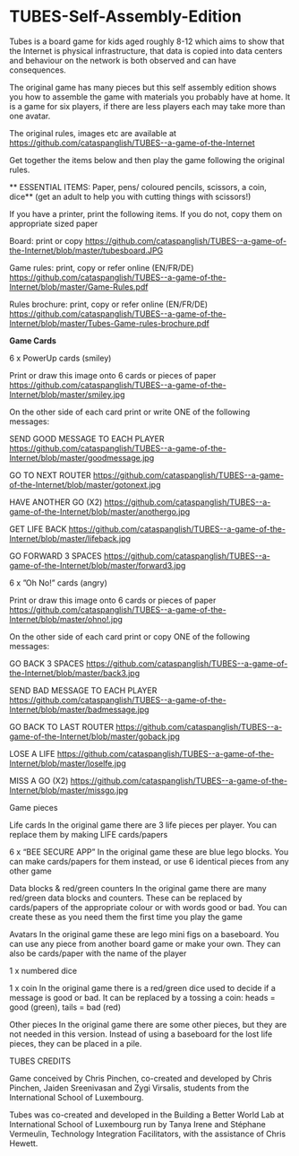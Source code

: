 # TUBES-Self-Assembly-Edition


Tubes is a board game for kids aged roughly 8-12 which aims to show that the Internet is physical infrastructure, that data is copied into data centers and behaviour on the network is both observed and can have consequences.

The original game has many pieces but this self assembly edition shows you how to assemble the game with materials you probably have at home. It is a game for six players, if there are less players each may take more than one avatar.

The original rules, images etc are available at 
https://github.com/cataspanglish/TUBES--a-game-of-the-Internet

Get together the items below and then play the game following the original rules.


** ESSENTIAL ITEMS: Paper, pens/ coloured pencils, scissors, a coin, dice**
(get an adult to help you with cutting things with scissors!)

If you have a printer, print the following items. If you do not, copy them on appropriate sized paper

Board: print or copy
https://github.com/cataspanglish/TUBES--a-game-of-the-Internet/blob/master/tubesboard.JPG

Game rules: print, copy or refer online (EN/FR/DE)
https://github.com/cataspanglish/TUBES--a-game-of-the-Internet/blob/master/Game-Rules.pdf

Rules brochure: print, copy or refer online (EN/FR/DE)
https://github.com/cataspanglish/TUBES--a-game-of-the-Internet/blob/master/Tubes-Game-rules-brochure.pdf


**Game Cards**

6 x PowerUp cards (smiley)

Print or draw this image onto 6 cards or pieces of paper
https://github.com/cataspanglish/TUBES--a-game-of-the-Internet/blob/master/smiley.jpg

On the other side of each card print or write ONE of the following messages:

SEND GOOD MESSAGE TO EACH PLAYER
https://github.com/cataspanglish/TUBES--a-game-of-the-Internet/blob/master/goodmessage.jpg

GO TO NEXT ROUTER
https://github.com/cataspanglish/TUBES--a-game-of-the-Internet/blob/master/gotonext.jpg

HAVE ANOTHER GO (X2)
https://github.com/cataspanglish/TUBES--a-game-of-the-Internet/blob/master/anothergo.jpg

GET LIFE BACK
https://github.com/cataspanglish/TUBES--a-game-of-the-Internet/blob/master/lifeback.jpg

GO FORWARD 3 SPACES 
https://github.com/cataspanglish/TUBES--a-game-of-the-Internet/blob/master/forward3.jpg


6 x ”Oh No!” cards (angry)

Print or draw this image onto 6 cards or pieces of paper
https://github.com/cataspanglish/TUBES--a-game-of-the-Internet/blob/master/ohno!.jpg

On the other side of each card print or copy ONE of the following messages:

GO BACK 3 SPACES
https://github.com/cataspanglish/TUBES--a-game-of-the-Internet/blob/master/back3.jpg

SEND BAD MESSAGE TO EACH PLAYER
https://github.com/cataspanglish/TUBES--a-game-of-the-Internet/blob/master/badmessage.jpg

GO BACK TO LAST ROUTER
https://github.com/cataspanglish/TUBES--a-game-of-the-Internet/blob/master/goback.jpg

LOSE A LIFE
https://github.com/cataspanglish/TUBES--a-game-of-the-Internet/blob/master/loselfe.jpg

MISS A GO (X2)
https://github.com/cataspanglish/TUBES--a-game-of-the-Internet/blob/master/missgo.jpg



Game pieces

Life cards
In the original game there are 3 life pieces per player. You can replace them by making LIFE cards/papers

6 x “BEE SECURE APP”
In the original game these are blue lego blocks. You can make cards/papers for them instead, or use 6 identical pieces from any other game

Data blocks & red/green counters
In the original game there are many red/green data blocks and counters. These can be replaced by cards/papers of the appropriate colour or with words good or bad. You can create these as you need them the first time you play the game



Avatars
In the original game these are lego mini figs on a baseboard. You can use any piece from another board game or make your own. They can also be cards/paper with the name of the player

1 x numbered dice

1 x coin
In the original game there is a red/green dice used to decide if a message is good or bad. It can be replaced by a tossing a coin: heads = good (green), tails = bad (red)

Other pieces
In the original game there are some other pieces, but they are not needed in this version. Instead of using a baseboard for the lost life pieces, they can be placed in a pile.


TUBES CREDITS

Game conceived by Chris Pinchen, co-created and developed by Chris Pinchen, Jaiden Sreenivasan and Zygi Virsalis, students from the International School of Luxembourg.

Tubes was co-created and developed in the Building a Better World Lab at International School of Luxembourg run by Tanya Irene and Stéphane Vermeulin, Technology Integration Facilitators, with the assistance of Chris Hewett.
